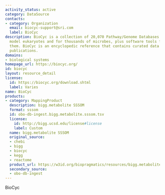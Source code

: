 ```yaml
---
activity_status: active
category: DataSource
contacts:
- category: Organization
  email: biocyc-support@sri.com
  label: BioCyc
description: BioCyc is a collection of 20,070 Pathway/Genome Databases (PGDBs) for
  model eukaryotes and for thousands of microbes, plus software tools for exploring
  them. BioCyc is an encyclopedic reference that contains curated data from 146,000
  publications.
domains:
- biological systems
homepage_url: https://biocyc.org/
id: biocyc
layout: resource_detail
license:
  id: https://biocyc.org/download.shtml
  label: Varies
name: BioCyc
products:
- category: MappingProduct
  description: bigg.metabolite SSSOM
  format: sssom
  id: obo-db-ingest.bigg.metabolite.sssom.tsv
  license:
    id: http://bigg.ucsd.edu/license#license
    label: Custom
  name: bigg.metabolite SSSOM
  original_source:
  - chebi
  - bigg
  - biocyc
  - kegg
  - reactome
  product_url: https://w3id.org/biopragmatics/resources/bigg.metabolite/bigg.metabolite.sssom.tsv
  secondary_source:
  - obo-db-ingest
---
```

BioCyc
